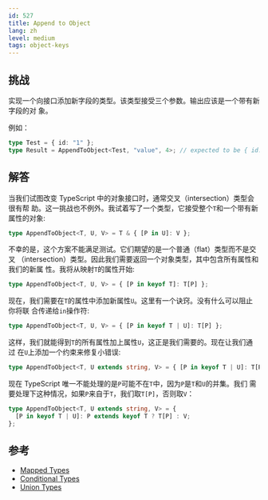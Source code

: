 ```yaml
---
id: 527
title: Append to Object
lang: zh
level: medium
tags: object-keys
---
```


## 挑战

实现一个向接口添加新字段的类型。该类型接受三个参数。输出应该是一个带有新字段的对
象。

例如：

```ts
type Test = { id: "1" };
type Result = AppendToObject<Test, "value", 4>; // expected to be { id: '1', value: 4 }
```

## 解答

当我们试图改变 TypeScript 中的对象接口时，通常交叉（intersection）类型会很有帮
助。这一挑战也不例外。我试着写了一个类型，它接受整个`T`和一个带有新属性的对象:

```typescript
type AppendToObject<T, U, V> = T & { [P in U]: V };
```

不幸的是，这个方案不能满足测试。它们期望的是一个普通（flat）类型而不是交叉
（intersection）类型。因此我们需要返回一个对象类型，其中包含所有属性和我们的新属
性。我将从映射`T`的属性开始:

```typescript
type AppendToObject<T, U, V> = { [P in keyof T]: T[P] };
```

现在，我们需要在`T`的属性中添加新属性`U`。这里有一个诀窍。没有什么可以阻止你将联
合传递给`in`操作符:

```typescript
type AppendToObject<T, U, V> = { [P in keyof T | U]: T[P] };
```

这样，我们就能得到`T`的所有属性加上属性`U`，这正是我们需要的。现在让我们通过
在`U`上添加一个约束来修复小错误:

```typescript
type AppendToObject<T, U extends string, V> = { [P in keyof T | U]: T[P] };
```

现在 TypeScript 唯一不能处理的是`P`可能不在`T`中，因为`P`是`T`和`U`的并集。我们
需要处理下这种情况，如果`P`来自于`T`，我们取`T[P]`，否则取`V`：

```typescript
type AppendToObject<T, U extends string, V> = {
  [P in keyof T | U]: P extends keyof T ? T[P] : V;
};
```

## 参考

- [Mapped Types](https://www.typescriptlang.org/docs/handbook/2/mapped-types.html)
- [Conditional Types](https://www.typescriptlang.org/docs/handbook/2/conditional-types.html)
- [Union Types](https://www.typescriptlang.org/docs/handbook/2/everyday-types.html#union-types)
